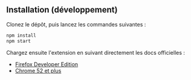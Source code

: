 ## Installation (développement)

Clonez le dépôt, puis lancez les commandes suivantes :

```sh
npm install
npm start
```

Chargez ensuite l'extension en suivant directement les docs officielles :
* [Firefox Developer Edition](https://developer.mozilla.org/en-US/Add-ons/WebExtensions/Temporary_Installation_in_Firefox)
* [Chrome 52 et plus](https://developer.chrome.com/extensions/getstarted#unpacked)
